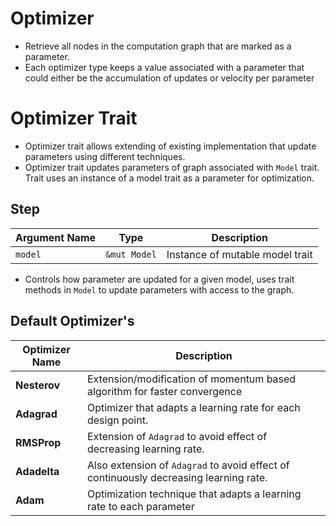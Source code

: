 # Optimizer

* Retrieve all nodes in the computation graph that are marked as a parameter. 
* Each optimizer type keeps a value associated with a parameter that could either be the accumulation of updates or velocity per parameter

# Optimizer Trait

* Optimizer trait allows extending of existing implementation that update parameters using different techniques.
* Optimizer trait updates parameters of graph associated with `Model` trait. Trait uses an instance of a model trait as a parameter for optimization.
## Step
| Argument Name | Type         | Description                     |
| ------------- | ------------ | ------------------------------- |
| `model`       | `&mut Model` | Instance of mutable model trait |

* Controls how parameter are updated for a given model, uses trait methods in `Model` to update parameters with access to the graph. 

## Default Optimizer's
| Optimizer Name | Description                                                                           |
| -------------- | ------------------------------------------------------------------------------------- |
| **Nesterov**   | Extension/modification of momentum based algorithm for faster convergence             |
| **Adagrad**    | Optimizer that adapts a learning rate for each design point.                          |
| **RMSProp**    | Extension of `Adagrad` to avoid effect of decreasing learning rate.                   |
| **Adadelta**   | Also extension of `Adagrad` to avoid effect of continuously decreasing learning rate. |
| **Adam**       | Optimization technique that adapts a learning rate to each parameter                  |



